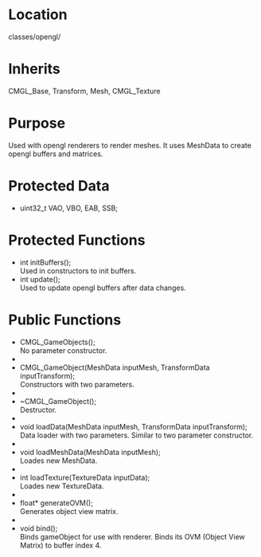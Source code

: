 # Location
classes/opengl/

# Inherits
CMGL_Base, Transform, Mesh, CMGL_Texture

# Purpose
Used with opengl renderers to render meshes. It uses MeshData to create opengl buffers and matrices.

# Protected Data
- uint32_t VAO, VBO, EAB, SSB;

# Protected Functions
- int initBuffers();  
Used in constructors to init buffers.
- int update();  
Used to update opengl buffers after data changes.

# Public Functions
- CMGL_GameObjects();  
No parameter constructor.
-
- CMGL_GameObject(MeshData inputMesh, TransformData inputTransform);  
Constructors with two parameters.
-
- ~CMGL_GameObject();  
Destructor.
-
- void loadData(MeshData inputMesh, TransformData inputTransform);  
Data loader with two parameters. Similar to two parameter constructor.
-
- void loadMeshData(MeshData inputMesh);  
Loades new MeshData.
-
- int loadTexture(TextureData inputData);  
Loades new TextureData.
-
- float* generateOVM();  
Generates object view matrix.
-
- void bind();  
Binds gameObject for use with renderer. Binds its OVM (Object View Matrix) to buffer index 4.